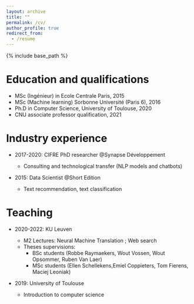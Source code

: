 ```yaml
---
layout: archive
title: ""
permalink: /cv/
author_profile: true
redirect_from:
  - /resume
---
```


{% include base_path %}

Education and qualifications
======
* MSc (Ingénieur) in Ecole Centrale Paris, 2015
* MSc (Machine learning) Sorbonne Université (Paris 6), 2016
* Ph.D in Computer Science, University of Toulouse, 2020
* CNU associate professor qualification, 2021

Industry experience
======
* 2017-2020: CIFRE PhD researcher @Synapse Développement
  * Consulting and technological transfer (NLP models and chatbots)

* 2015: Data Scientist @Short Edition
  * Text recommendation, text classification
  

Teaching
======

* 2020-2022: KU Leuven
  * M2 Lectures: Neural Machine Translation ; Web search
  * Theses supervisions:
      * BSc students (Robbe Raymaekers, Wout Vossen, Wout Opsommer, Ruben Van Laer)
      * MSc students (Ellen Schellekens,Emiel Coppieters, Tom Fierens, Maciej Leoniak)

* 2019: University of Toulouse
  * Introduction to computer science
